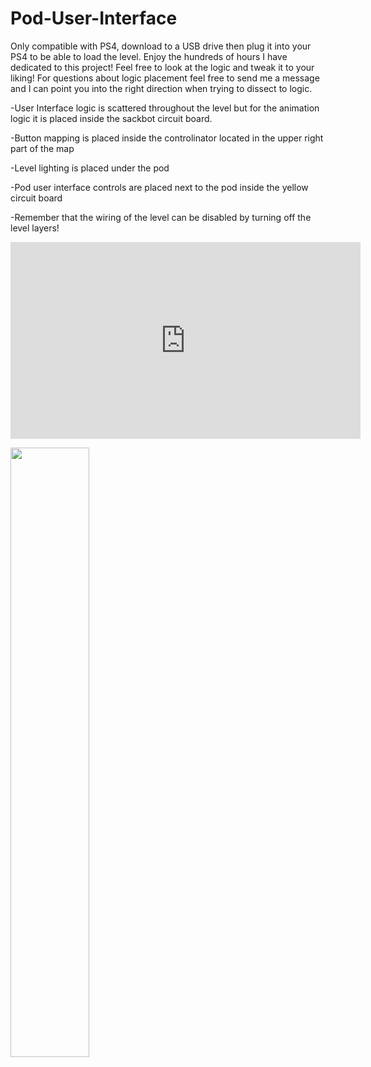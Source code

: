 # Pod-User-Interface

Only compatible with PS4, download to a USB drive then plug it into your PS4 to be able to load the level. Enjoy the hundreds of hours I have dedicated to this project! Feel free to look at the logic and tweak it to your liking! For questions about logic placement feel free to send me a message and I can point you into the right direction when trying to dissect to logic. 

-User Interface logic is scattered throughout the level but for the animation logic it is placed inside the sackbot circuit board.

-Button mapping is placed inside the controlinator located in the upper right part of the map

-Level lighting is placed under the pod

-Pod user interface controls are placed next to the pod inside the yellow circuit board

-Remember that the wiring of the level can be disabled by turning off the level layers!


<iframe width="560" height="315" src="https://www.youtube.com/embed/0pq9n8BGJe8" title="YouTube video player" frameborder="0" allow="accelerometer; autoplay; clipboard-write; encrypted-media; gyroscope; picture-in-picture" allowfullscreen></iframe>


[<img src="https://i.ytimg.com/vi/Hc79sDi3f0U/maxresdefault.jpg" width="50%">](https://www.youtube.com/watch?v=Hc79sDi3f0U "Now in Android: 55")
